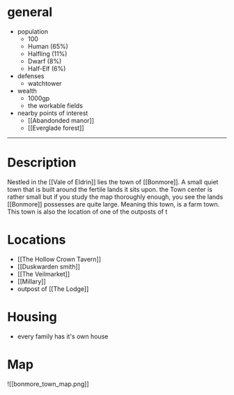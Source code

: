# general
- population
	- 100
	- Human (65%)
	- Halfling (11%)
	- Dwarf (8%)
	- Half-Elf (6%)
- defenses
	- watchtower
- wealth
	- 1000gp
	- the workable fields
- nearby points of interest
	- [[Abandonded manor]]
	- [[Everglade forest]]
---
# Description
Nestled in the [[Vale of Eldrin]] lies the town of [[Bonmore]]. A small quiet town that is built around the fertile lands it sits upon. the Town center is rather small but if you study the map thoroughly enough, you see the lands [[Bonmore]] possesses are quite large. Meaning this town, is a farm town. This town is also the location of one of the outposts of t 
# Locations
- [[The Hollow Crown Tavern]]
- [[Duskwarden smith]]
- [[The Veilmarket]]
- [[Millary]]
- outpost of [[The Lodge]]
# Housing
- every family has it's own house
# Map
![[bonmore_town_map.png]]